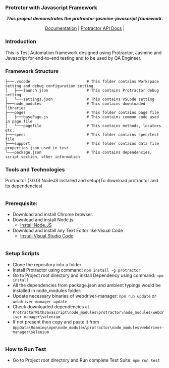 ### Protrctor with Javascript Framework

<p align="center">
   <i><strong>This project demonstrates the protractor-jasmine-javascript framework.
</strong></i>
<p>
<p align="center">
  <a href="https://www.protractortest.org">Documentation</a> |
  <a href="https://www.protractortest.org/#/api">Protractor API Docs</a> |
</p>

### Introduction 
This is Test Automation framework designed using Protractor, Jasmine and Javascript for end-to-end testing and to be used by QA Engineer.

### Framework Structure
```
├───.vscode                         # This folder contains Workspace setting and debug configuration setting
│   ├───launch.json                 # This contains Protractor debug setting
│   └───settings.json               # This contains VSCode setting
├───node_modules                    # This contains downloaded libraries
├───pages                           # This folder contains page file
│   ├───basePage.js                 # This contains common code used in page file
│   └───pagefile                    # This contains methods, locators etc.
├───specs                           # This folder contains spec/test file
├───support                         # This folder contains data file properties.json used in test
└───package.json                    # This contains dependencies, script section, other information
```
### Tools and Technologies
Protractor (7.0.0)
NodeJS installed and setup(To download protractor and its dependencies)
```
```
### Prerequisite:
* Download and install Chrome browser.
* Download and install Node.js:
  * [Install Node.JS](https://qaloop.tk/blog/install-node-js/ "Install Node.JS")
* Download and install any Text Editor like Visual Code
  * [Install Visual Studio Code](https://qaloop.tk/blog/install-visual-studio-code/ "Install Visual Studio Code")
```
```
### Setup Scripts 
* Clone the repository into a folder 
* Install Protractor using command: `npm install -g protractor`
* Go to Project root directory and install Dependency using command: `npm install`
* All the dependencies from package.json and ambient typings would be installed in node_modules folder.
* Update necessary binaries of webdriver-manager: `npm run update` or `webdriver-manager update`
* Check downloaded dependencies at `ProtractorWithJavascript\node_modules\protractor\node_modules\webdriver-manager\selenium`
* If not present then copy and paste it from `AppData\Roaming\npm\node_modules\protractor\node_modules\webdriver-manager\selenium`

```
```
### How to Run Test
* Go to Project root directory and Run complete Test Suite: `npm run test`